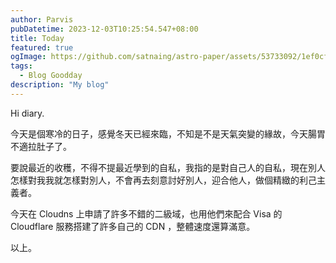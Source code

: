 ```yaml
---
author: Parvis
pubDatetime: 2023-12-03T10:25:54.547+08:00
title: Today
featured: true
ogImage: https://github.com/satnaing/astro-paper/assets/53733092/1ef0cf03-8137-4d67-ac81-84a032119e3a
tags:
  - Blog Goodday
description: "My blog"
---
```


Hi diary.    

今天是個寒冷的日子，感覺冬天已經來臨，不知是不是天氣突變的緣故，今天腸胃不適拉肚子了。    

要說最近的收穫，不得不提最近學到的自私，我指的是對自己人的自私，現在別人怎樣對我我就怎樣對別人，不會再去刻意討好別人，迎合他人，做個精緻的利己主義者。     

今天在 Cloudns 上申請了許多不錯的二級域，也用他們來配合 Visa 的 Cloudflare 服務搭建了許多自己的 CDN ，整體速度還算滿意。    

以上。    
